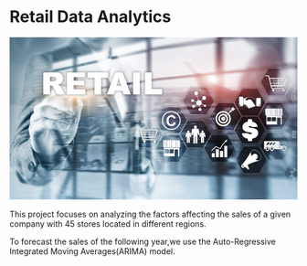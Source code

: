 # Retail Data Analytics

![Analytics image](retail.jpg)

This project focuses on analyzing the factors affecting the sales of a given company with 45 stores located in different regions.

To forecast the sales of the following year,we use the Auto-Regressive Integrated Moving Averages(ARIMA) model.
